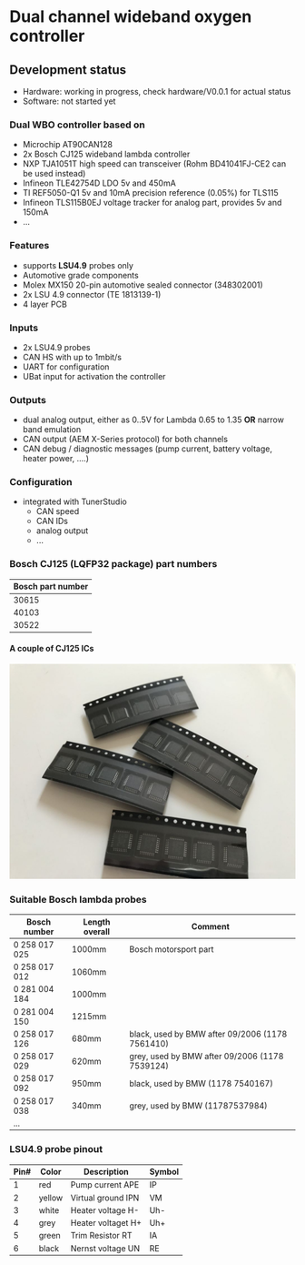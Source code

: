 # Dual channel wideband oxygen controller

## Development status

- Hardware: working in progress, check hardware/V0.0.1 for actual status
- Software: not started yet

### Dual WBO controller based on

- Microchip AT90CAN128
- 2x Bosch CJ125 wideband lambda controller
- NXP TJA1051T high speed can transceiver (Rohm BD41041FJ-CE2 can be used instead)
- Infineon TLE42754D LDO 5v and 450mA
- TI REF5050-Q1 5v and 10mA precision reference (0.05%) for TLS115
- Infineon TLS115B0EJ voltage tracker for analog part, provides 5v and 150mA
- ...

### Features

- supports **LSU4.9** probes only
- Automotive grade components
- Molex MX150 20-pin automotive sealed connector (348302001)
- 2x LSU 4.9 connector (TE 1813139-1)
- 4 layer PCB

### Inputs

- 2x LSU4.9 probes
- CAN HS with up to 1mbit/s
- UART for configuration
- UBat input for activation the controller

### Outputs

- dual analog output, either as 0..5V for Lambda 0.65 to 1.35 **OR** narrow band emulation
- CAN output (AEM X-Series protocol) for both channels
- CAN debug / diagnostic messages (pump current, battery voltage, heater power, ....)

### Configuration

- integrated with TunerStudio
  - CAN speed
  - CAN IDs
  - analog output
  - ...

### Bosch CJ125 (LQFP32 package) part numbers

|Bosch part number|
|:----------------|
|30615|
|40103|
|30522|

#### A couple of CJ125 ICs

![alt text](./hardware/datasheet/CJ125.jpg "Bosch CJ125 ICs")

### Suitable Bosch lambda probes

|Bosch number  |Length overall|Comment|
|--------------|--------------|-------|
|0 258 017 025 |1000mm|Bosch motorsport part|
|0 258 017 012 |1060mm||
|0 281 004 184 |1000mm||
|0 281 004 150 |1215mm||
|0 258 017 126 |680mm|black, used by BMW after 09/2006 (1178 7561410)|
|0 258 017 029 |620mm|grey, used by BMW after 09/2006 (1178 7539124)|
|0 258 017 092 |950mm|black, used by BMW (1178 7540167)|
|0 258 017 038 |340mm|grey, used by BMW (11787537984)|
|...|||

### LSU4.9 probe pinout

|Pin#|Color|Description|Symbol|
|----|-----|--------|-----------|
|1|red|Pump current APE|IP|
|2|yellow|Virtual ground IPN|VM|
|3|white|Heater voltage H-|Uh-|
|4|grey|Heater voltaget H+|Uh+|
|5|green|Trim Resistor RT|IA|
|6|black|Nernst voltage UN|RE|
